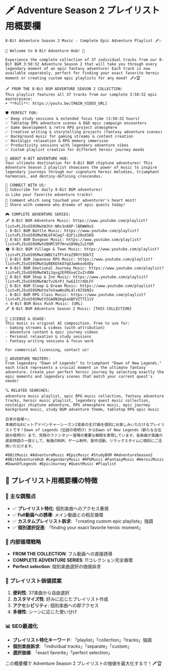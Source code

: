 # 🗡️ Adventure Season 2 プレイリスト用概要欄

```
8-Bit Adventure Season 2 Music - Complete Epic Adventure Playlist 🗡️✨

🎵 Welcome to 8-Bit Adventure Hub! 🎵

Experience the complete collection of 37 individual tracks from our 8-Bit BGM 3:50:32 Adventure Season 2 that will take you through every legendary moment of an epic fantasy adventure! Each track is now available separately, perfect for finding your exact favorite heroic moment or creating custom epic playlists for any mood! 🗡️➡️🏆

🗡️ FROM THE 8-Bit BGM ADVENTURE SEASON 2 COLLECTION:
This playlist features all 37 tracks from our complete 3:50:32 epic masterpiece:
➤ **Full**: https://youtu.be/[MAIN_VIDEO_URL]

🛡️ PERFECT FOR:
✅ Deep study sessions & extended focus time (3:50:32 hours)
✅ Tabletop RPG adventure scenes & D&D epic campaign encounters
✅ Game development & retro RPG project atmosphere
✅ Creative writing & storytelling projects (fantasy adventure scenes)
✅ Background music for gaming streams & content creation
✅ Nostalgic relaxation & RPG memory immersion
✅ Productivity sessions with legendary adventure vibes
✅ Custom playlist creation for different heroic journey moods

🎯 ABOUT 8-BIT ADVENTURE HUB:
Your ultimate destination for 8-Bit BGM chiptune adventures! This Adventure Season 2 playlist showcases the power of music to inspire legendary journeys through our signature heroic melodies, triumphant harmonies, and destiny-defining crescendos.

📱 CONNECT WITH US:
🔔 Subscribe for daily 8-Bit BGM adventures!
👍 Like your favorite adventure tracks!
💬 Comment which song touched your adventurer's heart most!
🔄 Share with someone who dreams of epic quests today!

🎮 COMPLETE ADVENTURE SERIES:
🗡️ 8-Bit BGM Adventure Music: https://www.youtube.com/playlist?list=PLJ5vG59SMwtWJht-NRs3n88P-lBRWW9sS
⚔️ 8-Bit BGM Battle Music: https://www.youtube.com/playlist?list=PLJ5vG59SMwtWLGF4Cwg7-Q1Fjs20oXSKO
🏰 8-Bit BGM Dungeon Music: https://www.youtube.com/playlist?list=PLJ5vG59SMwtU9OMl5P7Hrw1890yIu1YOR
🏘️ 8-Bit BGM Village & Town Music: https://www.youtube.com/playlist?list=PLJ5vG59SMwtUWBCtaTFt4teZ9RYt5DkTZ
🏯 8-Bit BGM Japanese RPG Music: https://www.youtube.com/playlist?list=PLJ5vG59SMwtUyBEKEhkO7qOJwmkoo6XDy
💔 8-Bit BGM Emotional Journey Music: https://www.youtube.com/playlist?list=PLJ5vG59SMwtW3i2qvg2EFRXxeC2vZrd9N
🏪 8-Bit BGM Shop & Inn Music: https://www.youtube.com/playlist?list=PLJ5vG59SMwtWzTv26rPJ_hwGIItrXDLFF
🌙 8-Bit BGM Sleep & Dream Music: https://www.youtube.com/playlist?list=PLJ5vG59SMwtVa7oVawWnd9L4lr8I5bNIv
⚔️ 8-Bit BGM RPG Class Music: https://www.youtube.com/playlist?list=PLJ5vG59SMwtVIGA8NSKqkaGBFVZTTI1iV
🔥 8-Bit BGM Boss Rush Music: [URL]
🗡️ 8-Bit BGM Adventure Season 2 Music: [THIS COLLECTION]

📝 LICENSE & USAGE:
This music is original AI composition. Free to use for:
- Gaming streams & videos (with attribution)
- Adventure content & epic journey videos
- Personal relaxation & study sessions
- Fantasy writing sessions & focus work

For commercial licensing, contact us!

🎵 ADVENTURE MASTERY:
From legendary "Dawn of Legends" to triumphant "Dawn of New Legends," each track represents a crucial moment in the ultimate fantasy adventure. Create your perfect heroic journey by selecting exactly the epic moments and legendary scenes that match your current quest's needs!

🔍 RELATED SEARCHES:
adventure music playlist, epic RPG music collection, fantasy adventure tracks, heroic music playlist, legendary quest music collection, nostalgic chiptune adventure, RPG atmosphere music, epic journey background music, study BGM adventure theme, tabletop RPG epic music

日本の皆様へ:
本格的な8ビットアドベンチャーシーズン2音楽の全37曲を個別にお楽しみいただけるプレイリストです！Dawn of Legends（伝説の夜明け）からDawn of New Legends（新たなる伝説の夜明け）まで、究極のファンタジー冒険の重要な瞬間を表現しています。各楽曲が英雄の成長物語の一部として、勉強のBGM、ゲーム制作、創作活動、リラックスタイムに個別にご活用いただけます。

#8BitMusic #AdventureMusic #EpicMusic #StudyBGM #AdventureSeason2 #8BitAdventureHub #LegendaryMusic #RPGMusic #FantasyMusic #HeroicMusic #DawnOfLegends #EpicJourney #QuestMusic #Playlist
```

## 🎯 プレイリスト用概要欄の特徴

### 📝 **主な調整点**
- ✅ **プレイリスト特化**: 個別楽曲へのアクセス重視
- ✅ **Full動画への誘導**: メイン動画との相互循環
- ✅ **カスタムプレイリスト訴求**: 「creating custom epic playlists」強調
- ✅ **個別選択促進**: 「finding your exact favorite heroic moment」

### 🔗 **内部循環戦略**
- **FROM THE COLLECTION**: フル動画への直接誘導
- **COMPLETE ADVENTURE SERIES**: 11コレクション完全循環
- **Perfect selection**: 個別楽曲選択の価値訴求

### 🎵 **プレイリスト価値提案**
1. **便利性**: 37楽曲から自由選択
2. **カスタマイズ性**: 好みに応じたプレイリスト作成
3. **アクセシビリティ**: 個別楽曲への即アクセス
4. **多様性**: シーンに応じた使い分け

### 📊 **SEO最適化**
- **プレイリスト特化キーワード**: 「playlist」「collection」「tracks」強調
- **個別楽曲訴求**: 「individual tracks」「separate」「custom」
- **選択価値**: 「exact favorite」「perfect selection」

この概要欄で Adventure Season 2 プレイリストの価値を最大化するで！🗡️🏆